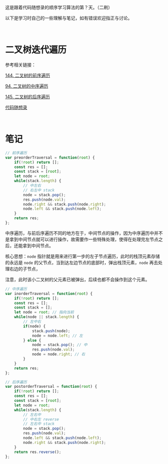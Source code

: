 这是跟着代码随想录的顺序学习算法的第？天。（二刷）

以下是学习时自己的一些理解与笔记，如有错误欢迎指正与讨论。

<br/>

# 二叉树迭代遍历

参考相关链接：

[144. 二叉树的前序遍历](https://leetcode-cn.com/problems/binary-tree-preorder-traversal/)

[94. 二叉树的中序遍历](https://leetcode-cn.com/problems/binary-tree-inorder-traversal/)

[145. 二叉树的后序遍历](https://leetcode-cn.com/problems/binary-tree-postorder-traversal/)

[代码随想录](https://www.programmercarl.com/%E4%BA%8C%E5%8F%89%E6%A0%91%E7%9A%84%E8%BF%AD%E4%BB%A3%E9%81%8D%E5%8E%86.html)

<br/>

# 笔记

```javascript
// 前序遍历
var preorderTraversal = function(root) {
    if(!root) return [];
    const res = [];
    const stack = [root];
    let node = root;
    while(stack.length) {
        // 中左右
        // 右左中 stack
        node = stack.pop();
        res.push(node.val);
        node.right && stack.push(node.right);
        node.left && stack.push(node.left);
    }
    return res;
};
```

中序遍历，与前后序遍历不同的地方在于，中间节点的操作，因为中序遍历中并不是拿到中间节点就可以进行操作，故需要作一些特殊处理，使得在处理完左节点之后，还能拿到中间节点。

核心思想：`node` 指针就是用来进行第一步的左子节点遍历，此时的栈顶元素存储的永远是 `node` 的父节点，当到达左边节点的底部时，弹出栈顶元素，`node` 再去处理右边的子节点，

注意，此时该小二叉树的父元素已被弹出，后续也都不会操作到这个元素。

```js
// 中序遍历
var inorderTraversal = function(root) {
    if(!root) return [];    
    const res = [];
    const stack = [];
    let node = root; // 指向当前
    while(node || stack.length) {
        // 左中右
        if(node) {
            stack.push(node);
            node = node.left; // 左
        } else {
            node = stack.pop(); // 中
            res.push(node.val);
            node = node.right; // 右
        }
    }
    return res;
};
```



```js
// 后序遍历
var postorderTraversal = function(root) {
    if(!root) return [];
    const res = [];
    const stack = [root];
    let node = root;
    while(stack.length) {
        // 左右中
        // 中右左 reverse
        // 左右中 stack
        node = stack.pop();
        res.push(node.val);
        node.left && stack.push(node.left);
        node.right && stack.push(node.right);
    }
    return res.reverse();
};
```

